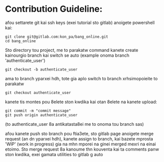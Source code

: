 # Contribution Guideline:

afou settarete git kai ssh keys (exei tutorial sto gitlab) anoigete powershell kai:

```
git clone git@gitlab.com:kon_pa/bang_online.git
cd bang_online
```

Sto directory tou project, me to parakatw command kanete create kainourgio branch kai switch se auto (example onoma branch 'authenticate_user') 

```
git checkout -b authenticate_user
```

ama to branch yparxei hdh, tote gia aplo switch to branch xrhsimopoieite to parakatw

```
git checkout authenticate_user
```

kanete tis montes pou 8elete ston kwdika kai otan 8elete na kanete upload: 

```
git commit -m "commit message"
git push origin authenticate_user
```
(to authenticate_user 8a antikatasta8ei me to onoma tou branch sas)

afou kanete push sto branch pou ftia3ete, sto gitlab page anoigete merge request (an dn yparxei hdh), kanete assign to branch, kai bazete mprosta 'WIP' (work in progress) gia na mhn mporei na ginei merged mexri na einai etoimo. Sto merge request 8a kanoume thn kouventa kai ta comments panw ston kwdika, exei gamata utilities to gitlab g auto
